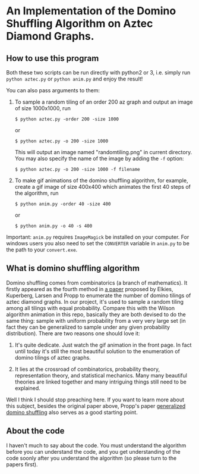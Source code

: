 # An Implementation of the Domino Shuffling Algorithm on Aztec Diamond Graphs.


## How to use this program


Both these two scripts can be run directly with python2 or 3, i.e. simply run `python aztec.py` or `python anim.py` and enjoy the result!

You can also pass arguments to them:

1. To sample a random tiling of an order 200 az graph and output an image of size 1000x1000, run
	```
	$ python aztec.py -order 200 -size 1000
	```
    or

	```
	$ python aztec.py -o 200 -size 1000
	```
	
	This will output an image named "randomtiling.png" in current directory. You may also specify the name of the image by adding the `-f` option:
    
    ```
	$ python aztec.py -o 200 -size 1000 -f filename
    ```

2. To make gif animations of the domino shuffling algorithm, for example, create a gif image of size 400x400 which animates the first 40 steps of the algorithm, run

	```
	$ python anim.py -order 40 -size 400
	```

	or

	```
	$ python anim.py -o 40 -s 400
    ```


Important: `anim.py` requires `ImageMagick` be installed on your computer. For windows users you also need to set the `CONVERTER` variable in `anim.py` to be the path to your `convert.exe`.


## What is domino shuffling algorithm

Domino shuffling comes from combinatorics (a branch of mathematics). It firstly appeared as the fourth method in [a paper](https://arxiv.org/abs/math/9201305) proposed by Elkies, Kuperberg, Larsen and Propp to enumerate the number of domino tilings of aztec diamond graphs. In our project, it's used to sample a random tiling among all tilings with equal probability. Compare this with the Wilson algorithm animation in this repo, basically they are both devised to do the same thing: sample with uniform probability from a very very large set (in fact they can be generalized to sample under any given probability distribution). There are two reasons one should love it:

1. It's quite dedicate. Just watch the gif animation in the front page. In fact until today it's still the most beautiful solution to the enumeration of domino tilings of aztec graphs.

2. It lies at the crossroad of combinatorics, probability theory, representation theory, and statistical mechanics. Many many beautiful theories are linked together and many intriguing things still need to be explained.

Well I think I should stop preaching here. If you want to learn more about this subject, besides the original paper above, Propp's paper [generalized domino shuffling](https://arxiv.org/abs/math/0111034) also serves as a good starting point.


## About the code

I haven't much to say about the code. You must understand the algorithm before you can understand the code, and you get understanding of the code soonly after you understand the algorithm (so please turn to the papers first).

